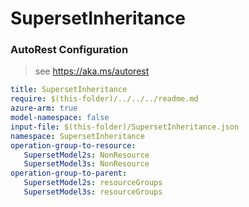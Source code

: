 # SupersetInheritance
### AutoRest Configuration
> see https://aka.ms/autorest

``` yaml
title: SupersetInheritance
require: $(this-folder)/../../../readme.md
azure-arm: true
model-namespace: false
input-file: $(this-folder)/SupersetInheritance.json
namespace: SupersetInheritance
operation-group-to-resource:
   SupersetModel2s: NonResource
   SupersetModel3s: NonResource
operation-group-to-parent:
   SupersetModel2s: resourceGroups
   SupersetModel3s: resourceGroups
```
